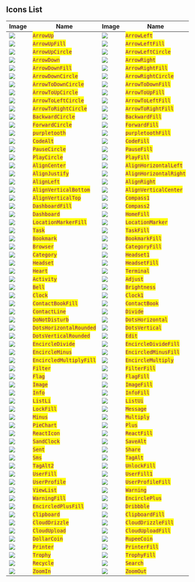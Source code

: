 ## Icons List

| Image                                   | Name                                                   | Image                                    | Name                                                    |
| --------------------------------------- | ------------------------------------------------------ | ---------------------------------------- | ------------------------------------------------------- |
| ![](./assets/arrow-up.svg)              | <mark style="color:purple;">`ArrowUp`</mark>             | ![](./assets/arrow-left.svg)             | <mark style="color:purple;">`ArrowLeft`</mark>            |
| ![](./assets/arrow-up-fill.svg)         | <mark style="color:purple;">`ArrowUpFill`</mark>         | ![](./assets/arrow-left-fill.svg)        | <mark style="color:purple;">`ArrowLeftFill`</mark>        |
| ![](./assets/arrow-up-circle.svg)       | <mark style="color:purple;">`ArrowUpCircle`</mark>       | ![](./assets/arrow-left-circle.svg)      | <mark style="color:purple;">`ArrowLeftCircle`</mark>      |
| ![](./assets/arrow-down.svg)            | <mark style="color:purple;">`ArrowDown`</mark>           | ![](./assets/arrow-right.svg)            | <mark style="color:purple;">`ArrowRight`</mark>           |
| ![](./assets/arrow-down-fill.svg)       | <mark style="color:purple;">`ArrowDownFill`</mark>       | ![](./assets/arrow-right-fill.svg)       | <mark style="color:purple;">`ArrowRightFill`</mark>       |
| ![](./assets/arrow-down-circle.svg)     | <mark style="color:purple;">`ArrowDownCircle`</mark>     | ![](./assets/arrow-right.svg)            | <mark style="color:purple;">`ArrowRightCircle`</mark>     |
| ![](./assets/arrow-to-down-circle.svg)  | <mark style="color:purple;">`ArrowToDownCircle`</mark>   | ![](./assets/arrow-to-down-fill.svg)     | <mark style="color:purple;">`ArrowToDownFill`</mark>      |
| ![](./assets/arrow-to-up-circle.svg)    | <mark style="color:purple;">`ArrowToUpCircle`</mark>     | ![](./assets/arrow-to-up-fill.svg)       | <mark style="color:purple;">`ArrowToUpFill`</mark>        |
| ![](./assets/arrow-to-left-circle.svg)  | <mark style="color:purple;">`ArrowToLeftCircle`</mark>   | ![](./assets/arrow-to-left-fill.svg)     | <mark style="color:purple;">`ArrowToLeftFill`</mark>      |
| ![](./assets/arrow-to-right-circle.svg) | <mark style="color:purple;">`ArrowToRightCircle`</mark>  | ![](./assets/arrow-to-right-fill.svg)    | <mark style="color:purple;">`ArrowToRightFill`</mark>     |
| ![](./assets/backward-circle.svg)       | <mark style="color:purple;">`BackwardCircle`</mark>      | ![](./assets/backward-fill.svg)          | <mark style="color:purple;">`BackwardFill`</mark>         |
| ![](./assets/forward-circle.svg)        | <mark style="color:purple;">`ForwardCircle`</mark>       | ![](./assets/forward-fill.svg)           | <mark style="color:purple;">`ForwardFill`</mark>          |
| ![](./assets/purpletooth.svg)             | <mark style="color:purple;">`purpletooth`</mark>           | ![](./assets/purpletooth-fill.svg)         | <mark style="color:purple;">`purpletoothFill`</mark>        |
| ![](./assets/code-alt.svg)              | <mark style="color:purple;">`CodeAlt`</mark>             | ![](./assets/code-fill.svg)              | <mark style="color:purple;">`CodeFill`</mark>             |
| ![](./assets/pause-circle.svg)          | <mark style="color:purple;">`PauseCircle`</mark>         | ![](./assets/pause-fill.svg)             | <mark style="color:purple;">`PauseFill`</mark>            |
| ![](./assets/play-circle.svg)           | <mark style="color:purple;">`PlayCircle`</mark>          | ![](./assets/play-fill.svg)              | <mark style="color:purple;">`PlayFill`</mark>             |
| ![](./assets/align-center.svg)          | <mark style="color:purple;">`AlignCenter`</mark>         | ![](./assets/align-horizontal-left.svg)  | <mark style="color:purple;">`AlignHorizontalLeft`</mark>  |
| ![](./assets/align-justify.svg)         | <mark style="color:purple;">`AlignJustify`</mark>        | ![](./assets/align-horizontal-right.svg) | <mark style="color:purple;">`AlignHorizontalRight`</mark> |
| ![](./assets/align-left.svg)            | <mark style="color:purple;">`AlignLeft`</mark>           | ![](./assets/align-right.svg)            | <mark style="color:purple;">`AlignRight`</mark>           |
| ![](./assets/align-vertical-bottom.svg) | <mark style="color:purple;">`AlignVerticalBottom`</mark> | ![](./assets/align-vertical-center.svg)  | <mark style="color:purple;">`AlignVerticalCenter`</mark>  |
| ![](./assets/align-vertical-top.svg)    | <mark style="color:purple;">`AlignVerticalTop`</mark>    | ![](./assets/compass-1.svg)              | <mark style="color:purple;">`Compass1`</mark>             |
| ![](./assets/dashboard-fill.svg)        | <mark style="color:purple;">`DashboardFill`</mark>       | ![](./assets/compass-2.svg)              | <mark style="color:purple;">`Compass2`</mark>             |
| ![](./assets/dashboard.svg)             | <mark style="color:purple;">`Dashboard`</mark>           | ![](./assets/home-fill.svg)              | <mark style="color:purple;">`HomeFill`</mark>             |
| ![](./assets/location-marker-fill.svg)  | <mark style="color:purple;">`LocationMarkerFill`</mark>  | ![](./assets/location-marker.svg)        | <mark style="color:purple;">`LocationMarker`</mark>       |
| ![](./assets/task.svg)                  | <mark style="color:purple;">`Task`</mark>                | ![](./assets/task-fill.svg)              | <mark style="color:purple;">`TaskFill`</mark>             |
| ![](./assets/bookmark.svg)                  | <mark style="color:purple;">`Bookmark`</mark>                | ![](./assets/bookmark-fill.svg)              | <mark style="color:purple;">`BookmarkFill`</mark>             |
| ![](./assets/browser.svg)                  | <mark style="color:purple;">`Browser`</mark>                | ![](./assets/category-fill.svg)              | <mark style="color:purple;">`CategoryFill`</mark>             |
| ![](./assets/category.svg)                  | <mark style="color:purple;">`Category`</mark>                | ![](./assets/headset-1.svg)              | <mark style="color:purple;">`Headset1`</mark>             |
| ![](./assets/headset.svg)                  | <mark style="color:purple;">`Headset`</mark>                | ![](./assets/headset-fill.svg)              | <mark style="color:purple;">`HeadsetFill`</mark>             |
| ![](./assets/heart.svg)                  | <mark style="color:purple;">`Heart`</mark>                | ![](./assets/terminal.svg)              | <mark style="color:purple;">`Terminal`</mark>             |
| ![](./assets/activity.svg)                  | <mark style="color:purple;">`Activity`</mark>                | ![](./assets/adjust.svg)              | <mark style="color:purple;">`Adjust`</mark>             |
| ![](./assets/bell.svg)                  | <mark style="color:purple;">`Bell`</mark>                | ![](./assets/brightness.svg)              | <mark style="color:purple;">`Brightness`</mark>             |
| ![](./assets/clock.svg)                  | <mark style="color:purple;">`Clock`</mark>                | ![](./assets/clock-1.svg)              | <mark style="color:purple;">`Clock1`</mark>             |
| ![](./assets/contact-book-fill.svg)                  | <mark style="color:purple;">`ContactBookFill`</mark>                | ![](./assets/contact-book.svg)              | <mark style="color:purple;">`ContactBook`</mark>             |
| ![](./assets/contact-line.svg)                  | <mark style="color:purple;">`ContactLine`</mark>                | ![](./assets/divide.svg)              | <mark style="color:purple;">`Divide`</mark>             |
| ![](./assets/do-not-disturb.svg)                  | <mark style="color:purple;">`DoNotDisturb`</mark>                | ![](./assets/dots-horizontal.svg)              | <mark style="color:purple;">`DotsHorizontal`</mark>             |
| ![](./assets/dots-horizontal-rounded.svg)                  | <mark style="color:purple;">`DotsHorizontalRounded`</mark>                | ![](./assets/dots-vertical.svg)              | <mark style="color:purple;">`DotsVertical`</mark>             |
| ![](./assets/dots-vertical-rounded.svg)                  | <mark style="color:purple;">`DotsVerticalRounded`</mark>                | ![](./assets/edit.svg)              | <mark style="color:purple;">`Edit`</mark>             |
| ![](./assets/encircle-divide.svg)                  | <mark style="color:purple;">`EncircleDivide`</mark>                | ![](./assets/encircle-divide-fill.svg)              | <mark style="color:purple;">`EncircleDivideFill`</mark>             |
| ![](./assets/encircle-minus.svg)                  | <mark style="color:purple;">`EncircleMinus`</mark>                | ![](./assets/encircled-minus-fill.svg)              | <mark style="color:purple;">`EncircledMinusFill`</mark>             |
| ![](./assets/encircled-multiply-fill.svg)                  | <mark style="color:purple;">`EncircledMultiplyFill`</mark>                | ![](./assets/encircle-multiply.svg)              | <mark style="color:purple;">`EncircleMultiply`</mark>             |
| ![](./assets/filter.svg)                  | <mark style="color:purple;">`Filter`</mark>                | ![](./assets/filter-fill.svg)              | <mark style="color:purple;">`FilterFill`</mark>             |
| ![](./assets/flag.svg)                  | <mark style="color:purple;">`Flag`</mark>                | ![](./assets/flag-fill.svg)              | <mark style="color:purple;">`FlagFill`</mark>             |
| ![](./assets/image.svg)                  | <mark style="color:purple;">`Image`</mark>                | ![](./assets/image-fill.svg)              | <mark style="color:purple;">`ImageFill`</mark>             |
| ![](./assets/info.svg)                  | <mark style="color:purple;">`Info`</mark>                | ![](./assets/info-fill.svg)              | <mark style="color:purple;">`InfoFill`</mark>             |
| ![](./assets/list-li.svg)                  | <mark style="color:purple;">`ListLi`</mark>                | ![](./assets/list-ui.svg)              | <mark style="color:purple;">`ListUi`</mark>             |
| ![](./assets/lock-fill.svg)                  | <mark style="color:purple;">`LockFill`</mark>                | ![](./assets/message.svg)              | <mark style="color:purple;">`Message`</mark>             |
| ![](./assets/minux.svg)                  | <mark style="color:purple;">`Minus`</mark>                | ![](./assets/multiply.svg)              | <mark style="color:purple;">`Multiply`</mark>             |
| ![](./assets/pie-chart.svg)                  | <mark style="color:purple;">`PieChart`</mark>                | ![](./assets/plus.svg)              | <mark style="color:purple;">`Plus`</mark>             |
| ![](./assets/react-icon.svg)                  | <mark style="color:purple;">`ReactIcon`</mark>                | ![](./assets/react-fill.svg)              | <mark style="color:purple;">`ReactFill`</mark>             |
| ![](./assets/sand-clock.svg)                  | <mark style="color:purple;">`SandClock`</mark>                | ![](./assets/save-alt.svg)              | <mark style="color:purple;">`SaveAlt`</mark>             |
| ![](./assets/sent.svg)                  | <mark style="color:purple;">`Sent`</mark>                | ![](./assets/share.svg)              | <mark style="color:purple;">`Share`</mark>             |
| ![](./assets/sms.svg)                  | <mark style="color:purple;">`Sms`</mark>                | ![](./assets/tag-alt.svg)              | <mark style="color:purple;">`TagAlt`</mark>             |
| ![](./assets/tag-alt-2.svg)                  | <mark style="color:purple;">`TagAlt2`</mark>                | ![](./assets/unlock-fill.svg)              | <mark style="color:purple;">`UnlockFill`</mark>             |
| ![](./assets/user-fill.svg)                  | <mark style="color:purple;">`UserFill`</mark>                | ![](./assets/user-fill-1.svg)              | <mark style="color:purple;">`UserFill1`</mark>             |
| ![](./assets/user-profile.svg)                  | <mark style="color:purple;">`UserProfile`</mark>                | ![](./assets/user-profile-fill.svg)              | <mark style="color:purple;">`UserProfileFill`</mark>             |
| ![](./assets/view-list.svg)                  | <mark style="color:purple;">`ViewList`</mark>                | ![](./assets/warning.svg)              | <mark style="color:purple;">`Warning`</mark>             |
| ![](./assets/warning-fill.svg)                  | <mark style="color:purple;">`WarningFill`</mark>                | ![](./assets/encircle-plus.svg)              | <mark style="color:purple;">`EncirclePlus`</mark>             |
| ![](./assets/encircled-plus-fill.svg)                  | <mark style="color:purple;">`EncircledPlusFill`</mark>                | ![](./assets/dribbble.svg)              | <mark style="color:purple;">`Dribbble`</mark>             |
| ![](./assets/clipboard.svg)                  | <mark style="color:purple;">`Clipboard`</mark>                | ![](./assets/clipboard-fill.svg)              | <mark style="color:purple;">`ClipboardFill`</mark>             |
| ![](./assets/cloud-drizzle.svg)                  | <mark style="color:purple;">`CloudDrizzle`</mark>                | ![](./assets/cloud-drizzle-fill.svg)              | <mark style="color:purple;">`CloudDrizzleFill`</mark>             |
| ![](./assets/cloud-upload.svg)                  | <mark style="color:purple;">`CloudUpload`</mark>                | ![](./assets/cloud-upload-fill.svg)              | <mark style="color:purple;">`CloudUploadFill`</mark>             |
| ![](./assets/dollar-coin.svg)                  | <mark style="color:purple;">`DollarCoin`</mark>                | ![](./assets/rupee-coin.svg)              | <mark style="color:purple;">`RupeeCoin`</mark>             |
| ![](./assets/printer.svg)                  | <mark style="color:purple;">`Printer`</mark>                | ![](./assets/printer-fill.svg)              | <mark style="color:purple;">`PrinterFill`</mark>             |
| ![](./assets/trophy.svg)                  | <mark style="color:purple;">`Trophy`</mark>                | ![](./assets/trophy-fill.svg)              | <mark style="color:purple;">`TrophyFill`</mark>             |
| ![](./assets/recycle.svg)                  | <mark style="color:purple;">`Recycle`</mark>                | ![](./assets/search.svg)              | <mark style="color:purple;">`Search`</mark>             |
| ![](./assets/zoom-in.svg)                  | <mark style="color:purple;">`ZoomIn`</mark>                | ![](./assets/zoom-out.svg)              | <mark style="color:purple;">`ZoomOut`</mark>             |



